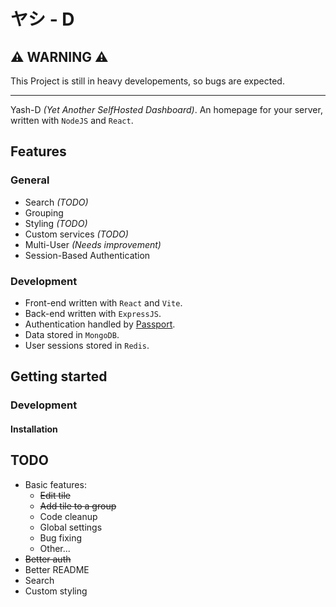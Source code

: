 # ヤシ - D

## ⚠️ WARNING ⚠️
This Project is still in heavy developements, so bugs are expected.

---

Yash-D *(Yet Another SelfHosted Dashboard)*.
An homepage for your server, written with `NodeJS` and `React`.

## Features

### General
- Search *(TODO)*
- Grouping
- Styling *(TODO)*
- Custom services *(TODO)*
- Multi-User *(Needs improvement)*
- Session-Based Authentication

### Development
- Front-end written with `React` and `Vite`.
- Back-end written with `ExpressJS`.
- Authentication handled by [Passport](https://www.passportjs.org/).
- Data stored in `MongoDB`.
- User sessions stored in `Redis`.

## Getting started

### Development

#### Installation







## TODO

- Basic features:
  - ~~Edit tile~~
  - ~~Add tile to a group~~
  - Code cleanup
  - Global settings
  - Bug fixing
  - Other...
- ~~Better auth~~
- Better README
- Search
- Custom styling


 